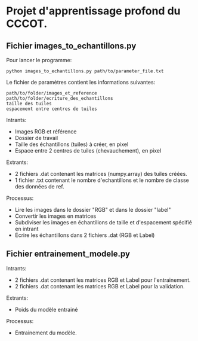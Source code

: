 # Projet d'apprentissage profond du CCCOT.

## Fichier images_to_echantillons.py  
Pour lancer le programme:  
``` 
python images_to_echantillons.py path/to/parameter_file.txt
```

Le fichier de paramètres contient les informations suivantes:  
```
path/to/folder/images_et_reference
path/to/folder/ecriture_des_echantillons
taille des tuiles
espacement entre centres de tuiles
```

Intrants: 
- Images RGB et référence
- Dossier de travail
- Taille des échantillons (tuiles) à créer, en pixel
- Espace entre 2 centres de tuiles (chevauchement), en pixel

Extrants:
- 2 fichiers .dat contenant les matrices (numpy.array) des tuiles créées.
- 1 fichier .txt contenant le nombre d'echantillons et le nombre de classe des données de ref.

Processus: 
- Lire les images dans le dossier "RGB" et dans le dossier "label"
- Convertir les images en matrices
- Subdiviser les images en échantillons de taille et d'espacement spécifié en intrant
- Écrire les échantillons dans 2 fichiers .dat (RGB et Label)

## Fichier entrainement_modele.py

Intrants:
- 2 fichiers .dat contenant les matrices RGB et Label pour l'entrainement.
- 2 fichiers .dat contenant les matrices RGB et Label pour la validation.

Extrants:
- Poids du modèle entrainé

Processus:
- Entrainement du modèle. 


